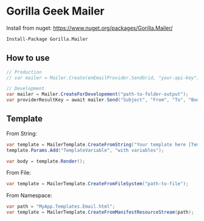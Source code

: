 Gorilla Geek Mailer
===================

Install from nuget: https://www.nuget.org/packages/Gorilla.Mailer/

```bash
Install-Package Gorilla.Mailer
```

How to use
----------

```cs
// Production
// var mailer = Mailer.Create(enEmailProvider.SendGrid, "your-api-key");

// Development
var mailer = Mailer.CreateForDevelopement("path-to-folder-output");
var providerResultKey = await mailer.Send("Subject", "From", "To", "Body");
```

Template
--------

From String:
```cs
var template = MailerTemplate.CreateFromString("Your template here [TemplateVariable]");
template.Params.Add("TemplateVariable", "with variables");

var body = template.Render();
```

From File:
```cs
var template = MailerTemplate.CreateFromFileSystem("path-to-file");
```

From Namespace:
```cs
var path = "MyApp.Templates.Email.html";
var template = MailerTemplate.CreateFromManifestResourceStream(path);
```

